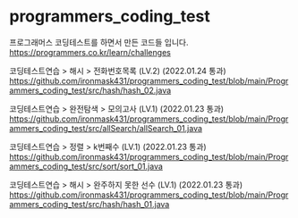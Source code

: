 # programmers_coding_test

프로그래머스 코딩테스트를 하면서 만든 코드들 입니다.   
https://programmers.co.kr/learn/challenges

코딩테스트연습 > 해시 > 전화번호목록 (LV.2) (2022.01.24 통과)  
https://github.com/ironmask431/programmers_coding_test/blob/main/Programmers_coding_test/src/hash/hash_02.java


코딩테스트연습 > 완전탐색 > 모의고사 (LV.1) (2022.01.23 통과)   
https://github.com/ironmask431/programmers_coding_test/blob/main/Programmers_coding_test/src/allSearch/allSearch_01.java

코딩테스트연습 > 정렬 > k번째수 (LV.1) (2022.01.23 통과)   
https://github.com/ironmask431/programmers_coding_test/blob/main/Programmers_coding_test/src/sort/sort_01.java

코딩테스트연습 > 해시 > 완주하지 못한 선수 (LV.1) (2022.01.23 통과)   
https://github.com/ironmask431/programmers_coding_test/blob/main/Programmers_coding_test/src/hash/hash_01.java



